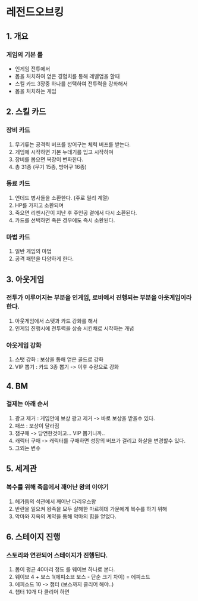 # 레전드오브킹
## 1. 개요
### 게임의 기본 룰
 - 인게임 전투에서 
 - 몹을 처치하여 얻은 경험치를 통해 레벨업을 할때 
 - 스킬 카드 3장중 하나를 선택하여 전투력을 강화해서 
 - 몹을 처치하는 게임
 
## 2. 스킬 카드
### 장비 카드
1) 무기류는 공격력 버프를 방어구는 체력 버프를 받는다. 
2) 게임에 시작하면 기본 누데기를 입고 시작하며
3) 장비를 봅으면 복장이 변화한다.
4) 총 31종 (무기 15종, 방어구 16종) 

### 동료 카드 
1) 언데드 병사들을 소환한다. (주로 밀리 계열) 
2) HP를 가지고 소환되며
3) 죽으면 리젠시간이 지난 후 주인공 곁에서 다시 소환된다.
4) 카드를 선택하면 죽은 경우에도 즉시 소환된다.

### 마법 카드
1) 일반 게임의 마법
2) 공격 패턴을 다양하게 한다.

## 3. 아웃게임
### 전투가 이루어지는 부분을 인게임, 로비에서 진행되는 부분을 아웃게임이라 한다. 
1) 아웃게임에서 스탯과 카드 강화를 해서 
2) 인게임 진행시에 전투력을 상승 시킨채로 시작하는 개념

### 아웃게임 강화 
1) 스탯 강화 : 보상을 통해 얻은 골드로 강화
2) VIP 뽑기 : 카드 3종 뽑기 -> 이후 수량으로 강화 

## 4. BM
### 걸제는 아래 순서
1) 광고 제거 : 게임안에 보상 광고 제거 -> 바로 보상을 받을수 있다. 
2) 패쓰 : 보상이 달라짐
3) 잼구매 -> 당연한것이고... VIP 뽑기니까..
4) 캐릭터 구매 -> 캐릭터를 구매하면 성장의 버프가 걸리고 화살을 변경할수 있다.
5) 그외는 변수

## 5. 세계관
### 복수를 위해 죽음에서 깨어난 왕의 이야기
1) 헤가듬의 석관에서 깨어난 다리우스왕
2) 반란을 일으켜 왕족을 모두 살해한 마르히데 가문에게 복수를 하기 위해
3) 악마와 지옥의 계약을 통해 악마의 힘을 얻었다. 

## 6. 스테이지 진행
### 스토리와 연관되어 스테이지가 진행된다.
1) 몹이 평균 40마리 정도 를 웨이브 하나로 본다. 
2) 웨이브 4 + 보스 1(에피소브 보스 - 단순 크기 차이) = 에피소드
3) 에피소드 10 -> 챕터 (보스까지 클리어 해야..)
4) 챕터 10개 다 클리어 하면 
